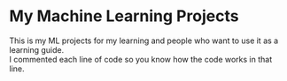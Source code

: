#  My Machine Learning Projects
This is my ML projects for my learning and people who want to use it as a learning guide. <br />
I commented each line of code so you know how the code works in that line.
